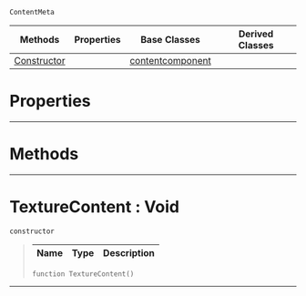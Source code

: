 `ContentMeta`

|Methods|Properties|Base Classes|Derived Classes|
|---|---|---|---|
|[ Constructor](https://plasmaengine.github.io/PlasmaDocs/Plasma1/C++/code_reference/class_reference/texturecontent.md#texturecontent-void)| |[contentcomponent](https://plasmaengine.github.io/PlasmaDocs/Plasma1/C++/code_reference/class_reference/contentcomponent.md)| |


 #  Properties


---  
 #  Methods


---  
 #  TextureContent : Void

 `constructor`

> 
> |Name|Type|Description|
> |---|---|---|
> ``` lang=cpp, name=Lightning
> function TextureContent()
> ``` 


---  
 

 